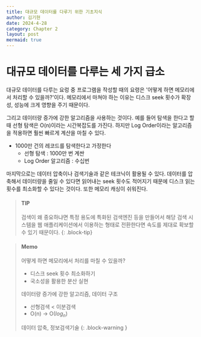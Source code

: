 ```yaml
---
title: 대규모 데이터를 다루기 위한 기초지식
author: 김기현
date: 2024-4-28
category: Chapter 2
layout: post
mermaid: true
---
```


# 대규모 데이터를 다루는 세 가지 급소

대규모 데이터를 다루는 요렁 중 프로그램을 작성할 때의 요령은 '어떻게 하면 메모리에서 처리할 수 있을까?'이다.
메모리에서 마쳐야 하는 이유는 디스크 seek 횟수가 확장성, 성능에 크게 영향을 주기 때문이다.


그리고 데이터량 증가에 강한 알고리즘을 사용하는 것이다.
예를 들어 탐색을 한다고 할 때 선형 탐색은 O(n)이라는 시간복잡도를 가진다. 하지만 Log Order이라는 알고리즘을 적용하면 훨씬 빠르게 계산을 마칠 수 있다.

* 1000만 건의 레코드를 탐색한다고 가정한다
  * 선형 탐색 : 1000만 번 계싼
  * Log Order 알고리즘 : 수십번



마지막으로는 데이터 압축이나 검색기술과 같은 테크닉이 활용될 수 있다.
데이터를 압축해서 데이터량을 줄일 수 있다면 읽어내는 seek 횟수도 적어지기 때문에 디스크 읽는 횟수를 최소화할 수 있다는 것이다.
또한 메모리 캐싱이 쉬워진다.

> #### TIP
> 검색이 왜 중요하냐면 특정 용도에 특화된 검색엔진 등을 만들어서 해당 검색 시스템을 웹 애플리케이션에서 이용하는 형태로 전환한다면 속도를 제대로 확보할 수 있기 때문이다.
{: .block-tip}


> #### Memo
> 어떻게 하면 메모리에서 처리를 마칠 수 있을까?
> * 디스크 seek 횟수 최소화하기
> * 국소성을 활용한 분산 실현
> 
> 데이터량 증가에 강한 알고리즘, 데이터 구조
> * 선형검색 < 이분검색
> * O(n) -> O($log_n$)
> 
> 데이터 압축, 정보검색기술
{: .block-warning }